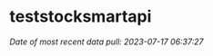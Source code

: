 
<!-- README.md is generated from README.Rmd. Please edit that file -->

# teststocksmartapi

*Date of most recent data pull: 2023-07-17 06:37:27*

